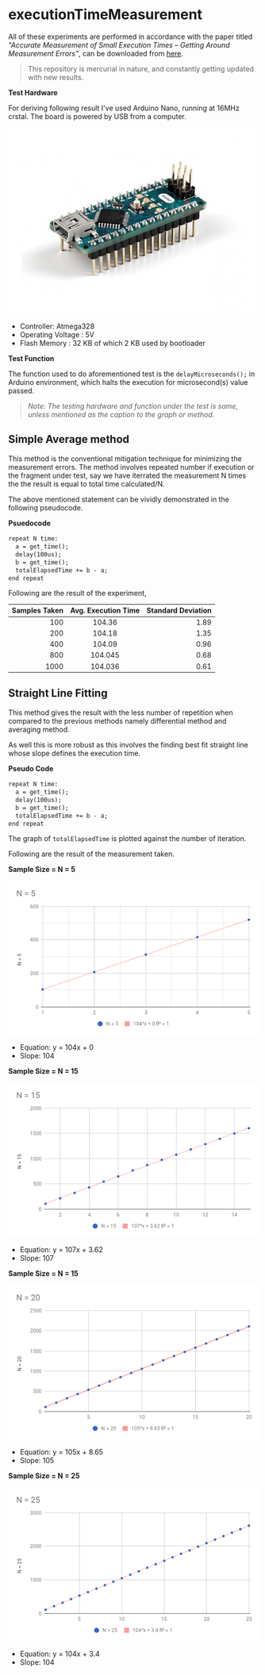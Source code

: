 # executionTimeMeasurement

All of these experiments are performed in accordance with the paper titled *"Accurate Measurement of Small Execution Times – Getting Around Measurement Errors"*, can be downloaded from [here](https://uwaterloo.ca/embedded-software-group/publications/accurate-measurement-small-execution-times-getting-around).

>This repository is mercurial in nature, and constantly getting updated with new results.

**Test Hardware**

For deriving following result I've used Arduino Nano, running at 16MHz crstal. The board is powered by USB from a computer.

![Arduino Nano](img/nano.jpg "Arduino Nano")

* Controller: Atmega328
* Operating Voltage : 5V
* Flash Memory : 32 KB of which 2 KB used by bootloader

**Test Function**

The function used to do aforementioned test is the ```delayMicroseconds();``` in Arduino environment, which halts the execution for microsecond(s) value passed.

>*Note: The testing hardware and function under the test is same, unless mentioned as the caption to the graph or method.*

## Simple Average method

This method is the conventional mitigation technique for minimizing the measurement errors. The method involves repeated number if execution or the fragment under test, say we have iterrated the measurement N times the the result is equal to total time calculated/N.

The above mentioned statement can be vividly demonstrated in the following pseudocode.

**Psuedocode**

```
repeat N time:
  a = get_time();
  delay(100us);
  b = get_time();
  totalElapsedTime += b - a;
end repeat
```

Following are the result of the experiment,

| Samples Taken | Avg. Execution Time   | Standard Deviation  |
| -------------:|:---------------------:| -------------------:|
| 100           | 104.36         | 1.89              |
| 200           | 104.18              |   1.35               |
| 400           | 104.09              |    0.96              |
| 800           | 104.045                | 0.68                |
| 1000          | 104.036                | 0.61                |

## Straight Line Fitting

This method gives the  result with the less number of repetition when compared to the previous methods namely differential method and averaging method.

As well this is more robust as this involves the finding best fit straight line whose slope defines the execution time.

**Pseudo Code**

```
repeat N time:
  a = get_time();
  delay(100us);
  b = get_time();
  totalElapsedTime += b - a;
end repeat
```
The graph of ```totalElapsedTime``` is plotted against the number of iteration.

Following are the result of the measurement taken.

**Sample Size = N = 5**

![alt text](img/lineFittingN5.png "N = 5")

* Equation: y = 104x + 0
* Slope: 104

**Sample Size = N = 15**

![char N=15](img/lineFittingN15.png "N=15")

* Equation: y = 107x + 3.62
* Slope: 107

**Sample Size = N = 15**

![char N=20](img/lineFittingN20.png "N=20")

* Equation: y = 105x + 8.65
* Slope: 105

**Sample Size = N = 25**

![char N=25](img/lineFittingN25.png "N=25")

* Equation: y = 104x + 3.4
* Slope: 104
